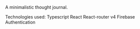 A minimalistic thought journal.

Technologies used:
Typescript
React
React-router v4
Firebase Authentication

